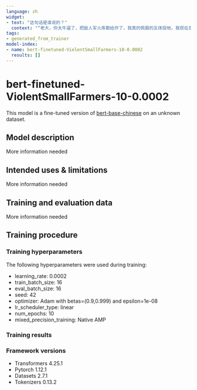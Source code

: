 ```yaml
---
language: zh
widget: 
- text: "这句话是谁说的？"
  context: "“老大，你太牛逼了，把敌人军火库都给炸了，我真的佩服的五体投地，我现在忍不住想看看你藏的东西在哪里，我们快点出发吧。”代号零听完郭旭刚刚的讲述笑的拍手一直叫好。"
tags:
- generated_from_trainer
model-index:
- name: bert-finetuned-ViolentSmallFarmers-10-0.0002
  results: []
---
```


<!-- This model card has been generated automatically according to the information the Trainer had access to. You
should probably proofread and complete it, then remove this comment. -->

# bert-finetuned-ViolentSmallFarmers-10-0.0002

This model is a fine-tuned version of [bert-base-chinese](https://huggingface.co/bert-base-chinese) on an unknown dataset.

## Model description

More information needed

## Intended uses & limitations

More information needed

## Training and evaluation data

More information needed

## Training procedure

### Training hyperparameters

The following hyperparameters were used during training:
- learning_rate: 0.0002
- train_batch_size: 16
- eval_batch_size: 16
- seed: 42
- optimizer: Adam with betas=(0.9,0.999) and epsilon=1e-08
- lr_scheduler_type: linear
- num_epochs: 10
- mixed_precision_training: Native AMP

### Training results



### Framework versions

- Transformers 4.25.1
- Pytorch 1.12.1
- Datasets 2.7.1
- Tokenizers 0.13.2
